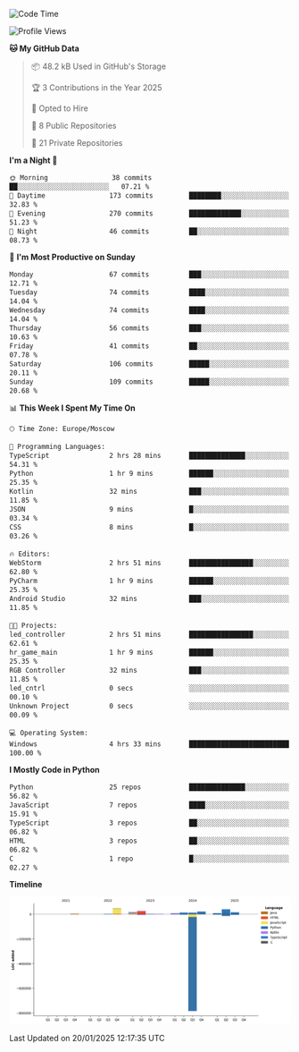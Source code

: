 <!--START_SECTION:waka-->
![Code Time](http://img.shields.io/badge/Code%20Time-586%20hrs%2055%20mins-blue)

![Profile Views](http://img.shields.io/badge/Profile%20Views-4-blue)

**🐱 My GitHub Data** 

> 📦 48.2 kB Used in GitHub's Storage 
 > 
> 🏆 3 Contributions in the Year 2025
 > 
> 💼 Opted to Hire
 > 
> 📜 8 Public Repositories 
 > 
> 🔑 21 Private Repositories 
 > 
**I'm a Night 🦉** 

```text
🌞 Morning                38 commits          ██░░░░░░░░░░░░░░░░░░░░░░░   07.21 % 
🌆 Daytime                173 commits         ████████░░░░░░░░░░░░░░░░░   32.83 % 
🌃 Evening                270 commits         █████████████░░░░░░░░░░░░   51.23 % 
🌙 Night                  46 commits          ██░░░░░░░░░░░░░░░░░░░░░░░   08.73 % 
```
📅 **I'm Most Productive on Sunday** 

```text
Monday                   67 commits          ███░░░░░░░░░░░░░░░░░░░░░░   12.71 % 
Tuesday                  74 commits          ████░░░░░░░░░░░░░░░░░░░░░   14.04 % 
Wednesday                74 commits          ████░░░░░░░░░░░░░░░░░░░░░   14.04 % 
Thursday                 56 commits          ███░░░░░░░░░░░░░░░░░░░░░░   10.63 % 
Friday                   41 commits          ██░░░░░░░░░░░░░░░░░░░░░░░   07.78 % 
Saturday                 106 commits         █████░░░░░░░░░░░░░░░░░░░░   20.11 % 
Sunday                   109 commits         █████░░░░░░░░░░░░░░░░░░░░   20.68 % 
```


📊 **This Week I Spent My Time On** 

```text
🕑︎ Time Zone: Europe/Moscow

💬 Programming Languages: 
TypeScript               2 hrs 28 mins       ██████████████░░░░░░░░░░░   54.31 % 
Python                   1 hr 9 mins         ██████░░░░░░░░░░░░░░░░░░░   25.35 % 
Kotlin                   32 mins             ███░░░░░░░░░░░░░░░░░░░░░░   11.85 % 
JSON                     9 mins              █░░░░░░░░░░░░░░░░░░░░░░░░   03.34 % 
CSS                      8 mins              █░░░░░░░░░░░░░░░░░░░░░░░░   03.26 % 

🔥 Editors: 
WebStorm                 2 hrs 51 mins       ████████████████░░░░░░░░░   62.80 % 
PyCharm                  1 hr 9 mins         ██████░░░░░░░░░░░░░░░░░░░   25.35 % 
Android Studio           32 mins             ███░░░░░░░░░░░░░░░░░░░░░░   11.85 % 

🐱‍💻 Projects: 
led_controller           2 hrs 51 mins       ████████████████░░░░░░░░░   62.61 % 
hr_game_main             1 hr 9 mins         ██████░░░░░░░░░░░░░░░░░░░   25.35 % 
RGB Controller           32 mins             ███░░░░░░░░░░░░░░░░░░░░░░   11.85 % 
led_cntrl                0 secs              ░░░░░░░░░░░░░░░░░░░░░░░░░   00.10 % 
Unknown Project          0 secs              ░░░░░░░░░░░░░░░░░░░░░░░░░   00.09 % 

💻 Operating System: 
Windows                  4 hrs 33 mins       █████████████████████████   100.00 % 
```

**I Mostly Code in Python** 

```text
Python                   25 repos            ██████████████░░░░░░░░░░░   56.82 % 
JavaScript               7 repos             ████░░░░░░░░░░░░░░░░░░░░░   15.91 % 
TypeScript               3 repos             ██░░░░░░░░░░░░░░░░░░░░░░░   06.82 % 
HTML                     3 repos             ██░░░░░░░░░░░░░░░░░░░░░░░   06.82 % 
C                        1 repo              █░░░░░░░░░░░░░░░░░░░░░░░░   02.27 % 
```



**Timeline**

![Lines of Code chart](https://raw.githubusercontent.com/adlemx/adlemx/main/assets/bar_graph.png)


 Last Updated on 20/01/2025 12:17:35 UTC
<!--END_SECTION:waka-->
